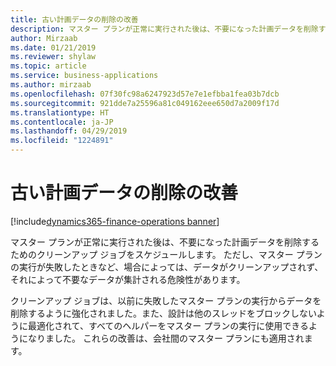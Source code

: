 ```yaml
---
title: 古い計画データの削除の改善
description: マスター プランが正常に実行された後は、不要になった計画データを削除するためのクリーンアップ ジョブをスケジュールします。
author: Mirzaab
ms.date: 01/21/2019
ms.reviewer: shylaw
ms.topic: article
ms.service: business-applications
ms.author: mirzaab
ms.openlocfilehash: 07f30fc98a6247923d57e7e1efbba1fea03b7dcb
ms.sourcegitcommit: 921dde7a25596a81c049162eee650d7a2009f17d
ms.translationtype: HT
ms.contentlocale: ja-JP
ms.lasthandoff: 04/29/2019
ms.locfileid: "1224891"
---
```

#  <a name="improved-removal-of-obsolete-planning-data"></a>古い計画データの削除の改善
[!include[dynamics365-finance-operations banner](../includes/dynamics365-finance-operations.md)]



マスター プランが正常に実行された後は、不要になった計画データを削除するためのクリーンアップ ジョブをスケジュールします。 ただし、マスター プランの実行が失敗したときなど、場合によっては、データがクリーンアップされず、それによって不要なデータが集計される危険性があります。 

クリーンアップ ジョブは、以前に失敗したマスター プランの実行からデータを削除するように強化されました。また、設計は他のスレッドをブロックしないように最適化されて、すべてのヘルパーをマスター プランの実行に使用できるようになりました。 これらの改善は、会社間のマスター プランにも適用されます。
